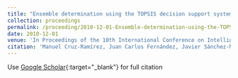 ```yaml
---
title: "Ensemble determination using the TOPSIS decision support system in multi-objective evolutionary neural network classifiers"
collection: proceedings
permalink: /proceeding/2010-12-01-Ensemble-determination-using-the-TOPSIS-decision-support-system-in-multi-objective-evolutionary-neural-network-classifiers
date: 2010-12-01
venue: 'In Proceedings of the 10th International Conference on Intelligent Systems Design and Applications (ISDA2010)'
citation: 'Manuel Cruz-Ramírez, Juan Carlos Fernández, Javier Sánchez-Monedero, Francisco Fernandez-Navarro, César Hervás-Martínez, **Pedro Antonio Gutiérrez**, M.T. Lamata, &quot;Ensemble determination using the TOPSIS decision support system in multi-objective evolutionary neural network classifiers.&quot; In Proceedings of the 10th International Conference on Intelligent Systems Design and Applications (ISDA2010), 2010, Cairo, Egypt, pp.513-518.'
---
```

Use [Google Scholar](https://scholar.google.com/scholar?q=Ensemble+determination+using+the+TOPSIS+decision+support+system+in+multi+objective+evolutionary+neural+network+classifiers){:target="_blank"} for full citation